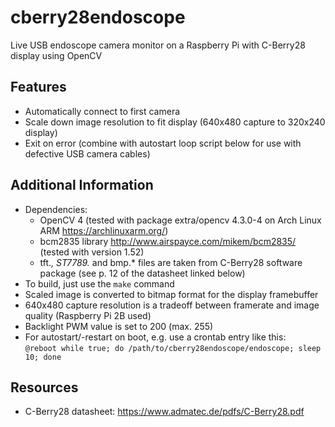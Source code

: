 # cberry28endoscope
Live USB endoscope camera monitor on a Raspberry Pi with C-Berry28 display using OpenCV

## Features
* Automatically connect to first camera
* Scale down image resolution to fit display (640x480 capture to 320x240 display)
* Exit on error (combine with autostart loop script below for use with defective USB camera cables)

## Additional Information
* Dependencies:
  * OpenCV 4 (tested with package extra/opencv 4.3.0-4 on Arch Linux ARM https://archlinuxarm.org/)
  * bcm2835 library http://www.airspayce.com/mikem/bcm2835/ (tested with version 1.52)
  * tft.*, ST7789.* and bmp.* files are taken from C-Berry28 software package (see p. 12 of the datasheet linked below)
* To build, just use the `make` command
* Scaled image is converted to bitmap format for the display framebuffer
* 640x480 capture resolution is a tradeoff between framerate and image quality (Raspberry Pi 2B used)
* Backlight PWM value is set to 200 (max. 255)
* For autostart/-restart on boot, e.g. use a crontab entry like this:  
`@reboot while true; do /path/to/cberry28endoscope/endoscope; sleep 10; done`

## Resources
* C-Berry28 datasheet: https://www.admatec.de/pdfs/C-Berry28.pdf
